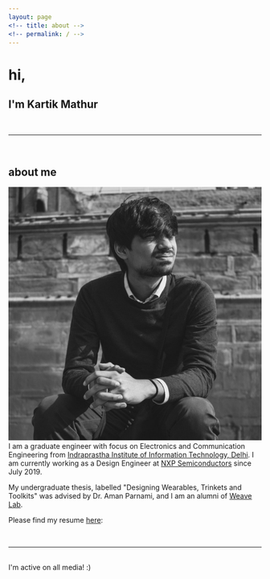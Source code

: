 ```yaml
---
layout: page
<!-- title: about -->
<!-- permalink: / -->
---
```


<!-- ---
layout: page
title: about
permalink: /about/
--- -->

<div class="header-bar">
  <h1>hi, </h1>
  <h2>I'm Kartik Mathur</h2>
  <br/>
  <hr>
  <br/>
</div>

<!-- 
<ul class="post-list">
    {% for post in site.posts %}
      <li>
        <h2><a class="post-title" href="{{ post.url | prepend: site.baseurl }}">{{ post.title }}</a></h2>
        <p class="post-meta">{{ post.date | date: '%B %-d, %Y — %H:%M' }}</p>
        <p>{{ post.description }}</p>
        <br/>
        <hr/>
      </li>
    {% endfor %}
</ul> -->

<!-- {% for project in site.portfolio %}

{% if project.redirect %}
<div class="project">
    <div class="thumbnail">
        <a href="{{ project.redirect }}" target="_blank">
        {% if project.img %}
        <img class="thumbnail" src="{{ project.img }}"/>
        {% else %}
        <div class="thumbnail blankbox"></div>
        {% endif %}    
        <span>
            <h1>{{ project.title }}</h1>
            <br/>
            <p>{{ project.description }}</p>
        </span>
        </a>
    </div>
</div>
{% else %}

<div class="project ">
    <div class="thumbnail">
        <a href="{{ site.baseurl }}{{ project.url }}">
        {% if project.img %}
        <img class="thumbnail" src="{{ project.img }}"/>
        {% else %}
        <div class="thumbnail blankbox"></div>
        {% endif %}    
        <span>
            <h1>{{ project.title }}</h1>
            <br/>
            <p>{{ project.description }}</p>
        </span>
        </a>
    </div>
</div>

{% endif %}

{% endfor %} -->

<h2>about me</h2>

<img class="col one right" src="/img/profile.jpg">

<br/>
I am a graduate engineer with focus on Electronics and Communication Engineering from <a href="https://www.iiitd.ac.in" target="blank">Indraprastha Institute of Information Technology, Delhi</a>. I am currently working as a Design Engineer at <a href="https://www.nxp.com/" target="blank">NXP Semiconductors</a> since July 2019.

My undergraduate thesis, labelled "Designing Wearables, Trinkets and Toolkits" was advised by Dr. Aman Parnami, and I am an alumni of <a href="http://weave.iiitd.edu.in/" target="blank">Weave Lab</a>. 

Please find my resume <a href="https://drive.google.com/file/d/1LflBmL6UF7z6Gh00q48dnx513SaF30B1/view?usp=sharing" target="blank">here</a>: 
<!-- I am an undergradute student at <a href="https://www.iiitd.ac.in" target="blank">Indraprastha Institute of Information Technology, Delhi</a> pursuing my Bachelor's Degree in Technology with Electronics and Communication being my major.  -->

<!-- I have always been actively involved in projects which may help in solving real life problems. I like to design and prototype interactive systems that enhance the interaction between computer systems and humans. -->

<!-- My undergraduate thesis labelled "Designing wearable toolkits and trinkets" is being advised by Dr. Aman Parnami and I'm an active member of the <a href="http://weave.iiitd.edu.in/" target="blank">Weave Lab</a>. -->

<br/>
<hr/>
<br/>
<span class="contacticon center">
    <a href="mailto:kartik15142@iiitd.ac.in"><i class="fa fa-envelope-square"></i></a>
    <a href="https://github.com/kartik9k" target="_blank"><i class="fa fa-github-square"></i></a>
    <a href="https://www.linkedin.com/in/kartik9k" target="_blank"><i class="fa fa-linkedin-square"></i></a>
    <!-- <a href="http://tumblr.com" target="_blank"><i class="fa fa-tumblr-square"></i></a> -->
    <a href="https://twitter.com/kartikMathur97" target="_blank"><i class="fa fa-twitter-square"></i></a>
</span>

<div class="col three caption">
    I'm active on all media! :)
    <!-- You can even add a little note about which of these is the best way to reach you. -->
</div>


